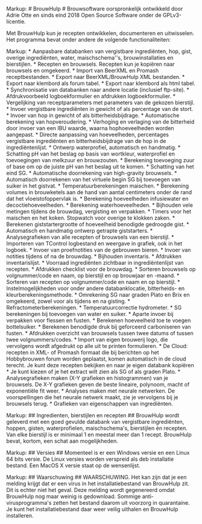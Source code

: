 Markup: # BrouwHulp #
Brouwsoftware oorspronkelijk ontwikkeld door Adrie Otte en sinds eind 2018 Open Source Software onder de GPLv3-licentie.

Met BrouwHulp kun je recepten ontwikkelen, documenteren en uitwisselen. Het programma bevat onder andere de volgende functionaliteiten:

Markup: * Aanpasbare databanken van vergistbare ingrediënten, hop, gist, overige ingrediënten, water, maischschema''s, brouwinstallaties en bierstijlen.
        * Recepten en brouwsels. Recepten kun je kopiëren naar brouwsels en omgekeerd.
        * Import van BeerXML en Promash receptbestanden.
        * Export naar BeerXML/BrouwHulp XML bestanden.
        * Export naar klembord als forum tabel.
        * Export naar klembord als html tabel.
        * Synchronisatie van databanken naar andere locatie (inclusief ftp-site).
        * Afdrukvoorbeeld logboekformulier en afdrukken logboekformulier.
        * Vergelijking van receptparameters met parameters van de gekozen bierstijl.
        * Invoer vergistbare ingrediënten in gewicht of als percentage van de stort.
        * Invoer van hop in gewicht of als bitterheidsbijdrage.
        * Automatische berekening van hopveroudering.
        * Verhoging en verlaging van de bitterheid door invoer van een IBU waarde, waarna hophoeveelheden worden aangepast.
        * Directe aanpassing van hoeveelheden, percentages vergistbare ingrediënten en bitterheidsbijdrage van de hop in de ingrediëntenlijst.
        * Ontwerp waterprofiel, automatisch en handmatig.
        * Schatting pH van het beslag op basis van wortkleur, waterprofiel en toevoegingen van melkzuur en brouwzouten.
        * Berekening toevoeging zuur of base om op de juiste pH van het beslag uit te komen.
        * Schatting van het eind SG.
        * Automatische doorrekening van high-gravity brouwsels.
        * Automatisch doorrekenen van het virtuele begin SG bij toevoegen van suiker in het gistvat.
        * Temperatuurberekeningen maischen.
        * Berekening volumes in brouwketels aan de hand van aantal centimeters onder de rand dat het vloeistofoppervlak is.
        * Berekening hoeveelheden infusiewater en decoctiehoeveelheden.
        * Berekening waterhoeveelheden.
        * Bijhouden vele metingen tijdens de brouwdag, vergisting en verpakken.
        * Timers voor het maischen en het koken. Stopwatch voor overige te klokken zaken.
        * Berekenen giststartergrootte of hoeveelheid benodigde gedroogde gist.
        * Automatisch en handmatig ontwerp getrapte giststarters.
        * Analysegrafieken van alle recepten of brouwsels van een bierstijl.
        * Importeren van TControl logbestand en weergave in grafiek, ook in het logboek.
        * Invoer van proefnotities van de gebrouwen bieren.
        * Invoer van notities tijdens of na de brouwdag.
        * Bijhouden inventaris.
        * Afdrukken inventarislijst.
        * Voorraad ingrediënten zichtbaar in ingrediëntenlijst van recepten.
        * Afdrukken checklist voor de brouwdag.
        * Sorteren brouwsels op volgnummer/code en naam, op bierstijl en op brouwjaar en -maand.
        * Sorteren van recepten op volgnummer/code en naam en op bierstijl.
        * Instelmogelijkheden voor onder andere databanklocatie, bitterheids- en kleurberekeningsmethode.
        * Omrekening SG naar graden Plato en Brix en omgekeerd, zowel voor als tijdens en na gisting.
        * Refractometerberekeningen.
        * Temperatuurcorrectie hydrometer.
        * SG berekeningen bij toevoegen van water en suiker.
        * Aparte invoer bij verpakken voor flessen en fusten.
        * Berekenen hoeveelheid toe te voegen bottelsuiker.
        * Berekenen benodigde druk bij geforceerd carboniseren van fusten.
        * Afdrukken overzicht van brouwsels tussen twee datums of tussen twee volgnummers/codes.
        * Import van eigen brouwerij logo, die vervolgens wordt afgedrukt op alle uit te printen formulieren.
        * De Cloud: recepten in XML- of Promash formaat die bij berichten op het Hobbybrouwen forum worden geplaatst, komen automatisch in de cloud terecht. Je kunt deze recepten bekijken en naar je eigen databank kopiëren
        * Je kunt kiezen of je het extract wilt zien als SG of als graden Plato.
        * Analysegrafieken maken (X-Y grafieken en histogrammen) van je brouwsels. De X-Y grafieken geven de beste lineaire, polynoom, macht of exponentiële fit weer.
        * Analyses maken met neurale netwerken. De voorspellingen die het neurale netwerk maakt, zie je vervolgens bij je brouwsels terug.
        * Grafieken van eigenschappen van ingrediënten.

 
Markup: ## Ingredienten, bierstijlen en recepten ##
BrouwHulp wordt geleverd met een goed gevulde databank van vergistbare ingrediënten, hoppen, gisten, waterprofielen, maischschema's, bierstijlen én recepten. Van elke bierstijl is er minimaal 1 en meestal meer dan 1 recept. BrouwHulp bevat, kortom, een schat aan mogelijkheden.

Markup: ## Versies ##
Momenteel is er een Windows versie en een Linux 64 bits versie. De Linux versies worden verspreid als deb installatie bestand. Een MacOS X versie staat op de wensenlijst.

Markup: ## Waarschuwing ##
WAARSCHUWING. Het kan zijn dat je een melding krijgt dat er een virus in het installatiebestand van BrouwHulp zit. Dit is echter niet het geval. Deze melding wordt gegenereerd omdat BrouwHulp nog maar weinig is gedownload. Sommige anti-virusprogramma's zetten het bestand daarom uit voorzorg in quarantaine. Je kunt het installatiebestand daar weer veilig uithalen en BrouwHulp installeren. 
